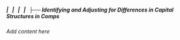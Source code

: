 ##### |   |   |   |   ├── Identifying and Adjusting for Differences in Capital Structures in Comps

*Add content here*